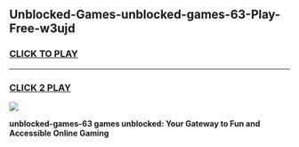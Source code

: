 
## Unblocked-Games-unblocked-games-63-Play-Free-w3ujd
<h3>
<a href="https://premium76.site?title=unblocked-games-63&ref=18A">CLICK TO PLAY</a></h3>
<hr>

<h3>
<a href="https://premium76.site?title=unblocked-games-63&ref=18A">CLICK 2 PLAY</a>
  
</h3>

<a href="https://premium76.site?title=unblocked-games-63&ref=18A"><img src="https://clearcache.store/games.png"></a>


**unblocked-games-63 games unblocked: Your Gateway to Fun and Accessible Online Gaming**
